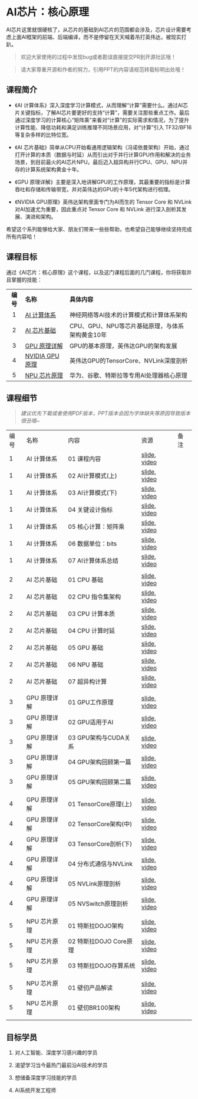 # AI芯片：核心原理

AI芯片这里就很硬核了，从芯片的基础到AI芯片的范围都会涉及，芯片设计需要考虑上面AI框架的前端、后端编译，而不是停留在天天喊着吊打英伟达，被现实打趴。

> 欢迎大家使用的过程中发现bug或者勘误直接提交PR到开源社区哦！

> 请大家尊重开源和作者的努力，引用PPT的内容请规范转载标明出处哦！

## 课程简介

- 《AI 计算体系》深入深度学习计算模式，从而理解“计算”需要什么。通过AI芯片关键指标，了解AI芯片要更好的支持“计算”，需要关注那些重点工作。最后通过深度学习的计算核心“矩阵乘”来看对“计算”的实际需求和情况，为了提升计算性能、降低功耗和满足训练推理不同场景应用，对“计算”引入 TF32/BF16 等复杂多样的比特位宽。

- 《AI 芯片基础》简单从CPU开始看通用逻辑架构（冯诺依曼架构）开始，通过打开计算的本质（数据与时延）从而引出对于并行计算GPU作用和解决的业务场景，到目前最火的AI芯片NPU。最后迈入超异构并行CPU、GPU、NPU并存的计算系统架构黄金十年。

- 《GPU 原理详解》主要是深入地讲解GPU的工作原理，其最重要的指标是计算吞吐和存储和传输带宽，并对英伟达的GPU的十年5代架构进行梳理。

- 《NVIDIA GPU原理》英伟达架构里面专门为AI而生的 Tensor Core 和 NVLink 对AI加速尤为重要，因此重点对 Tensor Core 和 NVLink 进行深入剖析其发展、演进和架构。

希望这个系列能够给大家、朋友们带来一些些帮助，也希望自己能够继续坚持完成所有内容哈！

## 课程目标

通过《AI芯片：核心原理》这个课程，以及这门课程后面的几门课程，你将获取并且掌握的技能：

|        |                                 |                               |
|:------:|:------------------------------- |:----------------------------- |
| **编号** | **名称**                          | **具体内容**                      |
| 1      | [AI 计算体系](./01_Foundation/)     | 神经网络等AI技术的计算模式和计算体系架构         |
| 2      | [AI 芯片基础](./02_ChipBase/)       | CPU、GPU、NPU等芯片基础原理，与体系架构黄金10年 |
| 3      | [GPU 原理详解](./03_GPUBase/)       | GPU的基本原理，英伟达GPU的架构发展          |
| 4      | [NVIDIA GPU原理](./04_GPUDetail/) | 英伟达GPU的TensorCore、NVLink深度剖析  |
| 5      | [NPU 芯片原理](./05_NPU/)           | 华为、谷歌、特斯拉等专用AI处理器核心原理         |

## 课程细节

> *建议优先下载或者使用PDF版本，PPT版本会因为字体缺失等原因导致版本很丑哦~*

|     |          |                    |                                                                                                        |     |
| --- | -------- | ------------------ | ------------------------------------------------------------------------------------------------------ | --- |
| 编号  | 名称       | 内容                 | 资源                                                                                                     | 备注  |
| 1   | AI 计算体系  | 01 课程内容            | [slide](./01_Foundation/01.introduction), [video](https://www.bilibili.com/video/BV1DX4y1D7PC/)        |     |
| 1   | AI 计算体系  | 02 AI计算模式(上)       | [slide](./01_Foundation/02.constraints.pdf), [video](https://www.bilibili.com/video/BV17x4y1T7Cn/)     |     |
| 1   | AI 计算体系  | 03 AI计算模式(下)       | [slide](./01_Foundation/03.mobile_parallel.pdf), [video](https://www.bilibili.com/video/BV1754y1M78X/) |     |
| 1   | AI 计算体系  | 04 关键设计指标          | [slide](./01_Foundation/04.metrics.pdf), [video](https://www.bilibili.com/video/BV1qL411o7S9/)         |     |
| 1   | AI 计算体系  | 05 核心计算：矩阵乘        | [slide](./01_Foundation/05.matrix.pdf), [video](https://www.bilibili.com/video/BV1ak4y1h7mp/)          |     |
| 1   | AI 计算体系  | 06 数据单位：bits       | [slide](./01_Foundation/06.bit_width.pdf), [video](https://www.bilibili.com/video/BV1WT411k724/)       |     |
| 1   | AI 计算体系  | 07 AI计算体系总结        | [slide](./01_Foundation/07.summary.pdf), [video](https://www.bilibili.com/video/BV1j54y1T7ii/)         |     |
|     |          |                    |                                                                                                        |     |
| 2   | AI 芯片基础  | 01 CPU 基础          | [slide](./02_ChipBase/01.cpu_base.pdf), [video](https://www.bilibili.com/video/BV1tv4y1V72f/)          |     |
| 2   | AI 芯片基础  | 02 CPU 指令集架构       | [slide](./02_ChipBase/02.cpu_isa.pdf), [video](https://www.bilibili.com/video/BV1ro4y1W7xN/)           |     |
| 2   | AI 芯片基础  | 03 CPU 计算本质        | [slide](./02_ChipBase/03.cpu_data.pdf), [video](https://www.bilibili.com/video/BV17X4y1k7eF/)          |     |
| 2   | AI 芯片基础  | 04 CPU 计算时延        | [slide](./02_ChipBase/04.cpu_latency.pdf), [video](https://www.bilibili.com/video/BV1Qk4y1i7GT/)       |     |
| 2   | AI 芯片基础  | 05 GPU 基础          | [slide](./02_ChipBase/05.gpu.pdf), [video](https://www.bilibili.com/video/BV1sM411T72Q/)               |     |
| 2   | AI 芯片基础  | 06 NPU 基础          | [slide](./02_ChipBase/06.npu.pptx), [video](https://www.bilibili.com/video/BV1Rk4y1e77n/)              |     |
| 2   | AI 芯片基础  | 07 超异构计算           | [slide](./02_ChipBase/07.future.pdf), [video](https://www.bilibili.com/video/BV1YM4y117VK)             |     |
|     |          |                    |                                                                                                        |     |
| 3   | GPU 原理详解 | 01 GPU工作原理         | [slide](./03_GPUBase/01.works.pdf), [video](https://www.bilibili.com/video/BV1bm4y1m7Ki/)              |     |
| 3   | GPU 原理详解 | 02 GPU适用于AI        | [slide](./03_GPUBase/02.principle.pdf), [video](https://www.bilibili.com/video/BV1Ms4y1N7RL/)          |     |
| 3   | GPU 原理详解 | 03 GPU架构与CUDA关系    | [slide](./03_GPUBase/03.base_concept.pdf), [video](https://www.bilibili.com/video/BV1Kk4y1Y7op/)       |     |
| 3   | GPU 原理详解 | 04 GPU架构回顾第一篇      | [slide](./03_GPUBase/04.fermi.pdf), [video](https://www.bilibili.com/video/BV1x24y1F7kY/)              |     |
| 3   | GPU 原理详解 | 05 GPU架构回顾第二篇      | [slide](./03_GPUBase/05.turing.pdf), [video](https://www.bilibili.com/video/BV1mm4y1C7fg/)             |     |
|     |          |                    |                                                                                                        |     |
| 4   | GPU 原理详解 | 01 TensorCore原理(上) | [slide](./04_GPUDetail/01.basic_tc.pdf), [video](https://www.bilibili.com/video/BV1aL411a71w/)         |     |
| 4   | GPU 原理详解 | 02 TensorCore架构(中) | [slide](./04_GPUDetail/02.history_tc.pdf), [video](https://www.bilibili.com/video/BV1pL41187FH/)       |     |
| 4   | GPU 原理详解 | 03 TensorCore剖析(下) | [slide](./04_GPUDetail/03.deep_tc.pdf), [video](https://www.bilibili.com/video/BV1oh4y1J7B4/)          |     |
| 4   | GPU 原理详解 | 04 分布式通信与NVLink    | [slide](./04_GPUDetail/04.basic_nvlink.pdf), [video](https://www.bilibili.com/video/BV1cV4y1r7Rz/)     |     |
| 4   | GPU 原理详解 | 05 NVLink原理剖析      | [slide](./04_GPUDetail/05.deep_nvlink.pdf), [video](https://www.bilibili.com/video/BV1uP411X7Dr/)      |     |
| 4   | GPU 原理详解 | 05 NVSwitch原理剖析    | [slide](./04_GPUDetail/06.deep_nvswitch.pdf), [video](https://www.bilibili.com/video/BV1uM4y1n7qd/)    |     |
|     |          |                    |                                                                                                        |     |
| 5   | NPU 芯片原理 | 01 特斯拉DOJO架构       | [slide](./05_NPU/01.DOJO_Arch.pdf), [video](https://www.bilibili.com/video/BV1Ro4y1M7n8/)              |     |
| 5   | NPU 芯片原理 | 02 特斯拉DOJO Core原理  | [slide](./05_NPU/02.DOJO_Detail.pdf), [video](https://www.bilibili.com/video/BV17o4y1N7Yn/)            |     |
| 5   | NPU 芯片原理 | 03 特斯拉DOJO存算系统     | [slide](./05_NPU/03.DOJO_System.pdf), [video](https://www.bilibili.com/video/BV1Ez4y1e7zo/)            |     |
|     |          |                    |                                                                                                        |     |
| 5   | NPU 芯片原理 | 01 壁仞产品解读          | [slide](./05_NPU/04.BR100_System.pdf), [video](https://www.bilibili.com/video/BV1QW4y1S75Y/)           |     |
| 5   | NPU 芯片原理 | 01 壁仞BR100架构       | [slide](./05_NPU/05.BR100_Detail.pdf), [video](hhttps://www.bilibili.com/video/BV1G14y1275T/)          |     |
|     |          |                    |                                                                                                        |     |

## 目标学员

1. 对人工智能、深度学习感兴趣的学员

2. 渴望学习当今最热门最前沿AI技术的学员

3. 想储备深度学习技能的学员

4. AI系统开发工程师